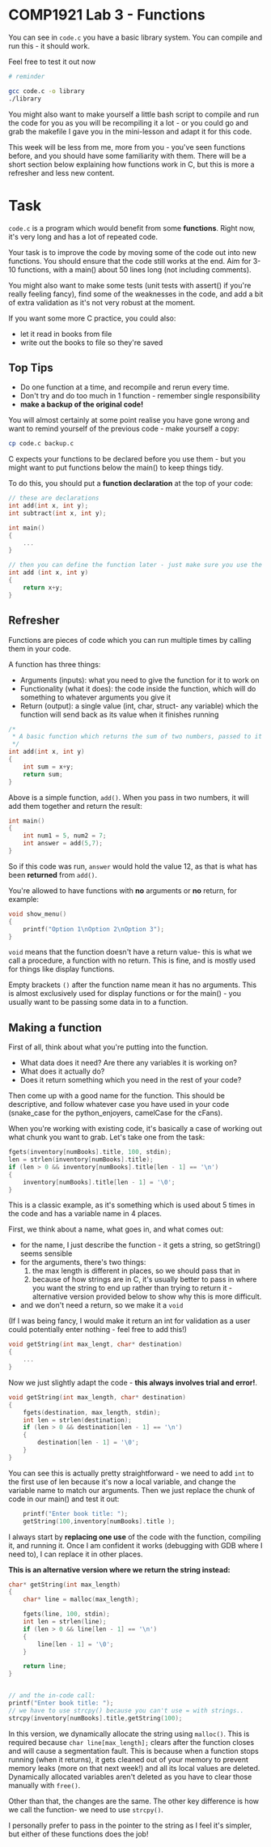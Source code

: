 # COMP1921 Lab 3 - Functions

You can see in `code.c` you have a basic library system. You can compile and run this - it should work.

Feel free to test it out now

```bash
# reminder

gcc code.c -o library
./library
```

You might also want to make yourself a little bash script to compile and run the code for you as you will be recompiling it a lot - or you could go and grab the makefile I gave you in the mini-lesson and adapt it for this code.

This week will be less from me, more from you - you've seen functions before, and you should have some familiarity with them. There will be a short section below explaining how functions work in C, but this is more a refresher and less new content.

# Task

`code.c` is a program which would benefit from some **functions**. Right now, it's very long and has a lot of repeated code.

Your task is to improve the code by moving some of the code out into new functions. You should ensure that the code still works at the end. Aim for 3-10 functions, with a main() about 50 lines long (not including comments).

You might also want to make some tests (unit tests with assert() if you're really feeling fancy), find some of the weaknesses in the code, and add a bit of extra validation as it's not very robust at the moment.

If you want some more C practice, you could also:
- let it read in books from file
- write out the books to file so they're saved

## Top Tips

- Do one function at a time, and recompile and rerun every time.
- Don't try and do too much in 1 function - remember single responsibility
- **make a backup of the original code!**

You will almost certainly at some point realise you have gone wrong and want to remind yourself of the previous code - make yourself a copy:
```bash
cp code.c backup.c
```

C expects your functions to be declared before you use them - but you might want to put functions below the main() to keep things tidy.

To do this, you should put a **function declaration** at the top of your code:

```c
// these are declarations
int add(int x, int y);
int subtract(int x, int y);

int main()
{
    ...
}

// then you can define the function later - just make sure you use the same argument names.
int add (int x, int y)
{
    return x+y;
}
```


## Refresher

Functions are pieces of code which you can run multiple times by calling them in your code.

A function has three things:
- Arguments (inputs): what you need to give the function for it to work on
- Functionality (what it does): the code inside the function, which will do something to whatever arguments you give it
- Return (output): a single value (int, char, struct- any variable) which the function will send back as its value when it finishes running

```c
/*
 * A basic function which returns the sum of two numbers, passed to it as arguments.
 */
int add(int x, int y)
{
    int sum = x+y;
    return sum;
}
```

Above is a simple function, `add()`. When you pass in two numbers, it will add them together and return the result:

```c
int main()
{
    int num1 = 5, num2 = 7;
    int answer = add(5,7);
}
```

So if this code was run, `answer` would hold the value 12, as that is what has been **returned** from `add()`.

You're allowed to have functions with **no** arguments or **no** return, for example:
```c
void show_menu()
{
    printf("Option 1\nOption 2\nOption 3");
}
```

`void` means that the function doesn't have a return value- this is what we call a procedure, a function with no return. This is fine, and is mostly used for things like display functions.

Empty brackets `()` after the function name mean it has no arguments. This is almost exclusively used for display functions or for the main() - you usually want to be passing some data in to a function.

## Making a function

First of all, think about what you're putting into the function.
- What data does it need? Are there any variables it is working on?
- What does it actually do?
- Does it return something which you need in the rest of your code?

Then come up with a good name for the function. This should be descriptive, and follow whatever case you have used in your code (snake_case for the python_enjoyers, camelCase for the cFans).

When you're working with existing code, it's basically a case of working out what chunk you want to grab. Let's take one from the task:

```c
fgets(inventory[numBooks].title, 100, stdin);
len = strlen(inventory[numBooks].title);
if (len > 0 && inventory[numBooks].title[len - 1] == '\n')
{
    inventory[numBooks].title[len - 1] = '\0';
}
```

This is a classic example, as it's something which is used about 5 times in the code and has a variable name in 4 places.

First, we think about a name, what goes in, and what comes out:
- for the name, I just describe the function - it gets a string, so getString() seems sensible
- for the arguments, there's two things:
    1. the max length is different in places, so we should pass that in
    2. because of how strings are in C, it's usually better to pass in where you want the string to end up rather than trying to return it - alternative version provided below to show why this is more difficult.
- and we don't need a return, so we make it a `void`

(If I was being fancy, I would make it return an int for validation as a user could potentially enter nothing - feel free to add this!)

```c
void getString(int max_lengt, char* destination)
{
    ...
}
```

Now we just slightly adapt the code - **this always involves trial and error!**.

```c
void getString(int max_length, char* destination)
{
    fgets(destination, max_length, stdin);
    int len = strlen(destination);
    if (len > 0 && destination[len - 1] == '\n')
    {
        destination[len - 1] = '\0';
    }
}
```

You can see this is actually pretty straightforward - we need to add `int` to the first use of len because it's now a local variable, and change the variable name to match our arguments. Then we just replace the chunk of code in our main() and test it out:

```c
    printf("Enter book title: ");
    getString(100,inventory[numBooks].title );
```

I always start by **replacing one use** of the code with the function, compiling it, and running it. Once I am confident it works (debugging with GDB where I need to), I can replace it in other places.


**This is an alternative version where we return the string instead:**

```c
char* getString(int max_length)
{
    char* line = malloc(max_length);

    fgets(line, 100, stdin);
    int len = strlen(line);
    if (len > 0 && line[len - 1] == '\n')
    {
        line[len - 1] = '\0';
    }

    return line;
}


// and the in-code call:
printf("Enter book title: ");
// we have to use strcpy() because you can't use = with strings..
strcpy(inventory[numBooks].title,getString(100);
```

In this version, we dynamically allocate the string using `malloc()`. This is required because `char line[max_length];` clears after the function closes and will cause a segmentation fault. This is because when a function stops running (when it returns), it gets cleaned out of your memory to prevent memory leaks (more on that next week!) and all its local values are deleted. Dynamically allocated variables aren't deleted as you have to clear those manually with `free()`.

Other than that, the changes are the same. The other key difference is how we call the function- we need to use `strcpy()`.

I personally prefer to pass in the pointer to the string as I feel it's simpler, but either of these functions does the job!